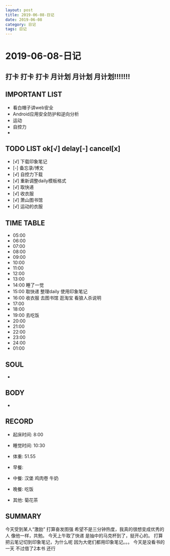 ```yaml
---
layout: post
title: 2019-06-08-日记
date: 2019-06-08
category: 日记
tags: 日记
---
```

# 2019-06-08-日记
## 打卡 打卡 打卡 月计划 月计划 月计划!!!!!!!

 
## IMPORTANT LIST
 
* 看白帽子讲web安全
* Android应用安全防护和逆向分析
* 运动
* 自控力
* 
 
## TODO LIST ok[√] delay[-]  cancel[x]
 
* [√] 下载印象笔记
* [-] 备忘录/博文
* [√] 自控力下载
* [√] 重新调整daily模板格式
* [√] 取快递
* [√] 收衣服
* [√] 萧山图书馆
* [√] 运动的衣服
 
## TIME TABLE
 
* 05:00 
* 06:00 
* 07:00 
* 08:00 
* 09:00 
* 10:00 
* 11:00 
* 12:00 
* 13:00 
* 14:00 睡了一觉
* 15:00 取快递 整理daily 使用印象笔记
* 16:00 收衣服 去图书馆 逛淘宝 看狼人杀说明
* 17:00 
* 18:00 
* 19:00 去吃饭
* 20:00 
* 21:00 
* 22:00 
* 23:00 
* 24:00 
* 01:00 
 
## SOUL
* 
 
## BODY
* 
 
## RECORD
* 起床时间:  8:00
* 睡觉时间:  10:30
 
* 体重:  51.55
 
* 早餐:  
* 中餐:  汉堡 鸡肉卷 牛奶
* 晚餐:  吃饭
* 其他:  菊花茶
 
## SUMMARY
 
 今天受到某人“激励” 打算奋发图强 希望不是三分钟热度，我真的很想变成优秀的人 像他一样，共勉。
 今天上午取了快递 是抽中的马克杯到了，挺开心的。
 打算把云笔记切到印象笔记，为什么呢 因为大佬们都用印象笔记。。。
 今天是没看书的一天
 不过借了2本书 还行
